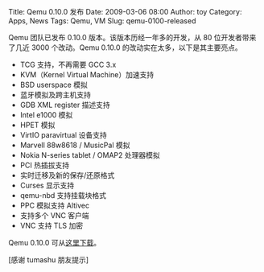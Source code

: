Title: Qemu 0.10.0 发布
Date: 2009-03-06 08:00
Author: toy
Category: Apps, News
Tags: Qemu, VM
Slug: qemu-0100-released

Qemu 团队已发布 0.10.0 版本。该版本历经一年多的开发，从 80
位开发者带来了几近 3000 个改动。Qemu 0.10.0
的改动实在太多，以下是其主要亮点。

-   TCG 支持，不再需要 GCC 3.x
-   KVM（Kernel Virtual Machine）加速支持
-   BSD userspace 模拟
-   蓝牙模拟及跨主机支持
-   GDB XML register 描述支持
-   Intel e1000 模拟
-   HPET 模拟
-   VirtIO paravirtual 设备支持
-   Marvell 88w8618 / MusicPal 模拟
-   Nokia N-series tablet / OMAP2 处理器模拟
-   PCI 热插拔支持
-   实时迁移及新的保存/还原格式
-   Curses 显示支持
-   qemu-nbd 支持挂载块格式
-   PPC 模拟支持 Altivec
-   支持多个 VNC 客户端
-   VNC 支持 TLS 加密

Qemu 0.10.0
可从[这里下载](http://savannah.nongnu.org/download/qemu/qemu-0.10.0.tar.gz)。

[感谢 tumashu 朋友提示]
